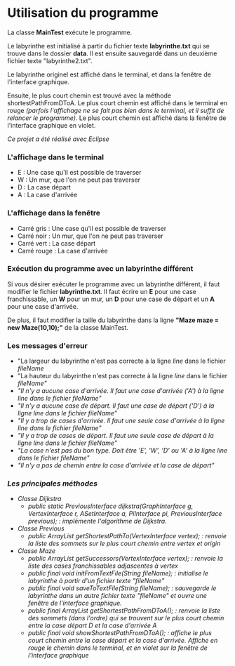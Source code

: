<h1>Utilisation du programme</h1>
<p>La classe <b>MainTest</b> exécute le programme.</p>
<p>Le labyrinthe est initialisé à partir du fichier texte <b>labyrinthe.txt</b> qui se trouve dans le dossier <b>data</b>. Il est ensuite sauvegardé dans un deuxième fichier texte "labyrinthe2.txt".</p>
<p>Le labyrinthe originel est affiché dans le terminal, et dans la fenêtre de l'interface graphique.</p>
<p>Ensuite, le plus court chemin est trouvé avec la méthode shortestPathFromDToA. Le plus court chemin est affiché dans le terminal en rouge <i>(parfois l'affichage ne se fait pas bien dans le terminal, et il suffit de relancer le programme)</i>. Le plus court chemin est affiché dans la fenêtre de l'interface graphique en violet.</p>
<p><i>Ce projet a été réalisé avec Eclipse</i></p>

<h3>L'affichage dans le terminal</h3>
<ul>
<li>E : Une case qu'il est possible de traverser</li>
<li>W : Un mur, que l'on ne peut pas traverser</li>
<li>D : La case départ</li>
<li>A : La case d'arrivée</li>
</ul>

<h3>L'affichage dans la fenêtre</h3>
<ul>
<li>Carré gris : Une case qu'il est possible de traverser</li>
<li>Carré noir : Un mur, que l'on ne peut pas traverser</li>
<li>Carré vert : La case départ</li>
<li>Carré rouge : La case d'arrivée</li>
</ul>
<h3>Exécution du programme avec un labyrinthe différent</h3>
<p>Si vous désirer exécuter le programme avec un labyrinthe différent, il faut modifier le fichier <b>labyrinthe.txt</b>. Il faut écrire un <b>E</b> pour une case franchissable, un <b>W</b> pour un mur, un <b>D</b> pour une case de départ et un <b>A</b> pour une case d'arrivée.</p>
<p>De plus, il faut modifier la taille du labyrinthe dans la ligne <b>"Maze maze = new Maze(10,10);"</b> de la classe MainTest.</p>

<h3>Les messages d'erreur</h3>
<ul>
<li>"La largeur du labyrinthe n'est pas correcte à la ligne <i>line</i> dans le fichier <i>fileName</i></li>
<li>"La hauteur du labyrinthe n'est pas correcte à la ligne <i>line</i> dans le fichier <i>fileName"</li>
<li>"Il n'y a aucune case d'arrivée. Il faut une case d'arrivée ('A') à la ligne <i>line</i> dans le fichier <i>fileName"</li>
<li>"Il n'y a aucune case de départ. Il faut une case de départ ('D') à la ligne <i>line</i> dans le fichier <i>fileName"</li>
<li>"Il y a trop de cases d'arrivée. Il faut une seule case d'arrivée à la ligne <i>line</i> dans le fichier <i>fileName"</li>
<li>"Il y a trop de cases de départ. Il faut une seule case de départ à la ligne <i>line</i> dans le fichier <i>fileName"</li>
<li>"La case n'est pas du bon type. Doit être 'E', 'W', 'D' ou 'A' à la ligne <i>line</i> dans le fichier <i>fileName"</li>
<li>"Il n'y a pas de chemin entre la case d'arrivée et la case de départ"</li>
</ul>

<h3>Les principales méthodes</h3>
<ul>
<li>Classe Dijkstra
<ul>
<li><i>public static PreviousInterface dijkstra(GraphInterface g, VertexInterface r, ASetInterface a, PiInterface pi, PreviousInterface previous);</i> : implémente l'algorithme de Dijkstra.</li>
</ul>
</li>
<li>Classe Previous
<ul>
<li><i>public ArrayList<VertexInterface> getShortestPathTo(VertexInterface vertex);</i> : renvoie la liste des sommets sur le plus court chemin entre vertex et origin</li>
</ul>
</li>
<li>Classe Maze
<ul>
<li><i>public ArrayList<VertexInterface> getSuccessors(VertexInterface vertex);</i> : renvoie la liste des cases franchissables adjascentes à vertex</li>
<li><i>public final void initFromTextFile(String fileName);</i> : initialise le labyrinthe à partir d'un fichier texte "fileName"</li>
<li><i>public final void saveToTextFile(String fileName);</i> : sauvegarde le labyrinthe dans un autre fichier texte "fileName" et ouvre une fenêtre de l'interface graphique.</li>
<li><i>public final ArrayList<VertexInterface> getShortestPathFromDToA();</i> : renvoie la liste des sommets (dans l'ordre) qui se trouvent sur le plus court chemin entre la case départ D et la case d'arrivée A</li>
<li><i>public final void showShortestPathFromDToA();</i> : affiche le plus court chemin entre la case départ et la case d'arrivée. Affiche en rouge le chemin dans le terminal, et en violet sur la fenêtre de l'interface graphique</li>
</ul>
</li>
</ul>
